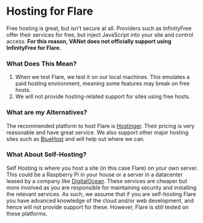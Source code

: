# Hosting for Flare

Free hosting is great, but isn't secure at all. Providers such as InfinityFree offer their services for free, but inject JavaScript into your site and control access. **For this reason, VANet does not officially support using InfinityFree for Flare.**

### What Does This Mean?

1. When we test Flare, we test it on our local machines. This emulates a paid hosting environment, meaning some features may break on free hosts.
2. We will not provide hosting-related support for sites using free hosts.

### What are my Alternatives?

The recommended platform to host Flare is [Hostinger](https://www.hostinger.com/). Their pricing is very reasonable and have great service. We also support other major hosting sites such as [BlueHost](https://www.bluehost.com/) and will help out where we can.

### What About Self-Hosting?

Self Hosting is where you host a site (in this case Flare) on your own server. This could be a Raspberry Pi in your house or a server in a datacenter leased by a company like [DigitalOcean](https://digitalocean.com/). These services are cheaper but more involved as you are responsible for maintaining security and installing the relevant services. As such, we assume that if you are self-hosting Flare you have advanced knowledge of the cloud and/or web development, and hence will not provide support for these. However, Flare is still tested on these platforms.
